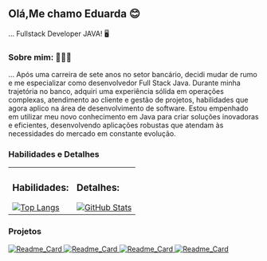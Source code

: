 


## Olá,Me chamo Eduarda 😊
... Fullstack Developer JAVA! 🖥
### Sobre mim: 👩🏻‍🦰
... Após uma carreira de sete anos no setor bancário, decidi mudar de rumo e me especializar como desenvolvedor Full Stack Java. Durante minha trajetória no banco, adquiri uma experiência sólida em operações complexas, atendimento ao cliente e gestão de projetos, habilidades que agora aplico na área de desenvolvimento de software. Estou empenhado em utilizar meu novo conhecimento em Java para criar soluções inovadoras e eficientes, desenvolvendo aplicações robustas que atendam às necessidades do mercado em constante evolução.

### Habilidades e Detalhes

<table>
  <tr>
    <td>
      <h3>Habilidades:</h3>
      <a href="https://github.com/Dudda-soares/github-readme-stats">
        <img src="https://github-readme-stats.vercel.app/api/top-langs/?username=dudda-soares&layout=donut&theme=dracula" alt="Top Langs">
      </a>
    </td>
    <td>
      <h3>Detalhes:</h3>
      <a href="https://github.com/Dudda-soares/github-readme-stats">
        <img src="https://github-readme-stats.vercel.app/api?username=dudda-soares&show_icons=true&theme=dracula" alt="GitHub Stats">
      </a>
    </td>
  </tr>
</table>

### Projetos

<a href="https://github.com/Dudda-soares/github-readme-stats">
  <img src="https://github-readme-stats.vercel.app/api/pin/?username=dudda-soares&repo=Projeto-vintage-co&theme=dracula" alt="Readme_Card">
</a>
<a href="https://github.com/Dudda-soares/github-readme-stats">
  <img src="https://github-readme-stats.vercel.app/api/pin/?username=dudda-soares&repo=Atv-Projeto3&theme=dracula" alt="Readme_Card">
</a>
<a href="https://github.com/Dudda-soares/github-readme-stats">
  <img src="https://github-readme-stats.vercel.app/api/pin/?username=dudda-soares&repo=Projeto-bootstrap&theme=dracula" alt="Readme_Card">
</a>
<a href="https://github.com/Dudda-soares/github-readme-stats">
  <img src="https://github-readme-stats.vercel.app/api/pin/?username=dudda-soares&repo=Atividade-js&theme=dracula" alt="Readme_Card">
</a>







